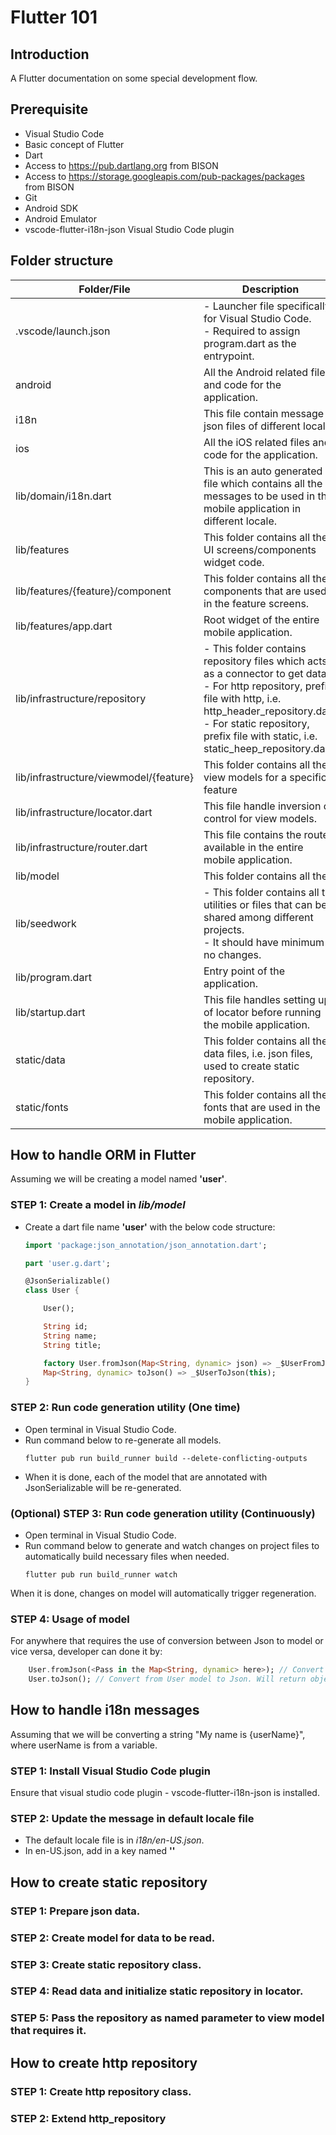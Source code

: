 # Flutter 101

## Introduction
A Flutter documentation on some special development flow.

## Prerequisite
- Visual Studio Code
- Basic concept of Flutter
- Dart
- Access to https://pub.dartlang.org from BISON
- Access to https://storage.googleapis.com/pub-packages/packages from BISON
- Git
- Android SDK
- Android Emulator
- vscode-flutter-i18n-json Visual Studio Code plugin

## Folder structure

| Folder/File 	| Description 	|
|----------------------------------------	|----------------------------------------------------------------------------------------------------------------------------------------------------------------------------------------------------------------------------------------------------------	|
| .vscode/launch.json 	| - Launcher file specifically for Visual Studio Code. <br>- Required to assign program.dart as the entrypoint. 	|
| android 	| All the Android related files and code for the application. 	|
| i18n 	| This file contain message json files of different locale.  	|
| ios 	| All the iOS related files and code for the application. 	|
| lib/domain/i18n.dart 	| This is an auto generated file which contains all the messages to be used in the mobile application in different locale. 	|
| lib/features 	| This folder contains all the UI screens/components widget code. 	|
| lib/features/{feature}/component 	| This folder contains all the components that are used in the feature screens. 	|
| lib/features/app.dart 	| Root widget of the entire mobile application. 	|
| lib/infrastructure/repository 	| - This folder contains repository files which acts as a connector to get data.<br>- For http repository, prefix file with http, i.e. http_header_repository.dart.<br>- For static repository, prefix file with static, i.e. static_heep_repository.dart. 	|
| lib/infrastructure/viewmodel/{feature} 	| This folder contains all the view models for a specific feature 	|
| lib/infrastructure/locator.dart 	| This file handle inversion of control for view models. 	|
| lib/infrastructure/router.dart 	| This file contains the routes available in the entire mobile application. 	|
| lib/model 	| This folder contains all the  	|
| lib/seedwork 	| - This folder contains all the utilities or files that can be shared among different projects.<br>- It should have minimum to no changes. 	|
| lib/program.dart 	| Entry point of the application. 	|
| lib/startup.dart 	| This file handles setting up of locator before running the mobile application. 	|
| static/data 	| This folder contains all the data files, i.e. json files, used to create static repository. 	|
| static/fonts 	| This folder contains all the fonts that are used in the mobile application. 	|

## How to handle ORM in Flutter
Assuming we will be creating a model named **'user'**.
### STEP 1: Create a model in _lib/model_
- Create a dart file name **'user'** with the below code structure:
    ```dart
    import 'package:json_annotation/json_annotation.dart';

    part 'user.g.dart';

    @JsonSerializable()
    class User {

        User();

        String id;
        String name;
        String title;

        factory User.fromJson(Map<String, dynamic> json) => _$UserFromJson(json);
        Map<String, dynamic> toJson() => _$UserToJson(this);
    }
    ```
### STEP 2: Run code generation utility (One time)
- Open terminal in Visual Studio Code.
- Run command below to re-generate all models.
    ```
    flutter pub run build_runner build --delete-conflicting-outputs
    ```
- When it is done, each of the model that are annotated with JsonSerializable will be re-generated.

### (Optional) STEP 3: Run code generation utility (Continuously)
- Open terminal in Visual Studio Code.
- Run command below to generate and watch changes on project files to automatically build necessary files when needed.
    ```
    flutter pub run build_runner watch
    ```
When it is done, changes on model will automatically trigger regeneration.

### STEP 4: Usage of model
For anywhere that requires the use of conversion between Json to model or vice versa, developer can done it by:
```dart
    User.fromJson(<Pass in the Map<String, dynamic> here>); // Convert from Json to User model. Will return object of type User.
    User.toJson(); // Convert from User model to Json. Will return object of type Map<String, dynamic>

```

## How to handle i18n messages
Assuming that we will be converting a string "My name is {userName}", where userName is from a variable.

### STEP 1: Install Visual Studio Code plugin
Ensure that visual studio code plugin - vscode-flutter-i18n-json is installed.

### STEP 2: Update the message in default locale file
- The default locale file is in _i18n/en-US.json_.
- In en-US.json, add in a key named **''**

## How to create static repository
### STEP 1: Prepare json data.
### STEP 2: Create model for data to be read. 
### STEP 3: Create static repository class.
### STEP 4: Read data and initialize static repository in locator.
### STEP 5: Pass the repository as named parameter to view model that requires it. 

## How to create http repository
### STEP 1: Create http repository class.
### STEP 2: Extend http_repository